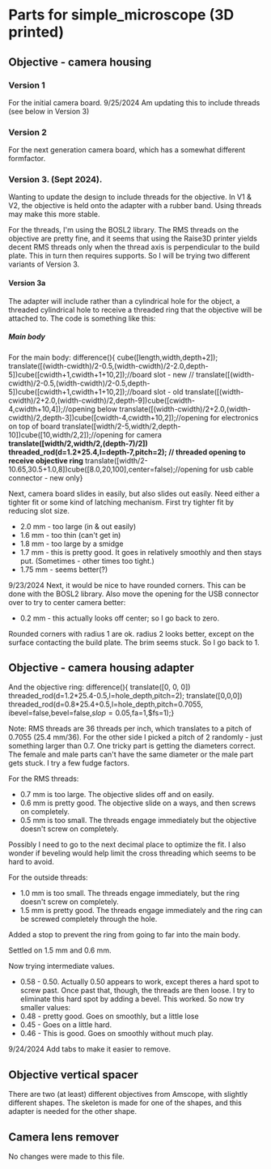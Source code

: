 # Parts for simple_microscope (3D printed)
## Objective - camera housing
### Version 1
For the initial camera board.
9/25/2024
Am updating this to include threads (see below in Version 3)

### Version 2
For the next generation camera board, which has a somewhat different formfactor.

### Version 3. (Sept 2024). 
Wanting to update the design to include threads for the objective. In V1 & V2, the objective is held onto the adapter with a rubber band. Using threads may make this more stable.

For the threads, I'm using the BOSL2 library. The RMS threads on the objective are pretty fine, and it seems that using the Raise3D printer yields decent RMS threads only when the thread axis is perpendicular to the build plate. This in turn then requires supports. So I will be trying two different variants of Version 3.

#### Version 3a
The adapter will include rather than a cylindrical hole for the object, a threaded cylindrical hole to receive a threaded ring that the objective will be attached to. The code is something like this:

##### Main body
For the main body:
difference(){
    cube([length,width,depth+2]);
    translate([(width-cwidth)/2-0.5,(width-cwidth)/2-2.0,depth-5])cube([cwidth+1,cwidth+1+10,2]);//board slot - new
//    translate([(width-cwidth)/2-0.5,(width-cwidth)/2-0.5,depth-5])cube([cwidth+1,cwidth+1+10,2]);//board slot - old
    translate([(width-cwidth)/2+2.0,(width-cwidth)/2,depth-9])cube([cwidth-4,cwidth+10,4]);//opening below
    translate([(width-cwidth)/2+2.0,(width-cwidth)/2,depth-3])cube([cwidth-4,cwidth+10,2]);//opening for electronics on top of board
    translate([width/2-5,width/2,depth-10])cube([10,width/2,2]);//opening for camera   
    **translate([width/2,width/2,(depth-7)/2]) threaded_rod(d=1.2*25.4,l=depth-7,pitch=2); // threaded opening to receive objective ring**
    translate([width/2-10.65,30.5+1.0,8])cube([8.0,20,100],center=false);//opening for usb cable connector - new only}

Next, camera board slides in easily, but also slides out easily. Need either a tighter fit or some kind of latching mechanism. First try tighter fit by reducing slot size.
- 2.0 mm - too large (in & out easily)
- 1.6 mm - too thin (can't get in)
- 1.8 mm - too large by a smidge
- 1.7 mm - this is pretty good. It goes in relatively smoothly and then stays put. (Sometimes - other times too tight.)
- 1.75 mm - seems better(?) 

9/23/2024
Next, it would be nice to have rounded corners. This can be done with the BOSL2 library.
Also move the opening for the USB connector over to try to center camera better:
- 0.2 mm - this actually looks off center; so I go back to zero.

Rounded corners with radius 1 are ok. radius 2 looks better, except on the surface contacting the build plate. The brim seems stuck. So I go back to 1.

## Objective - camera housing adapter
And the objective ring:
difference(){
    translate([0, 0, 0]) threaded_rod(d=1.2\*25.4-0.5,l=hole_depth,pitch=2);
    translate([0,0,0]) threaded_rod(d=0.8*25.4+0.5,l=hole_depth,pitch=0.7055,
        ibevel=false,bevel=false,$slop=0.05,$fa=1,$fs=1);}

Note: RMS threads are 36 threads per inch, which translates to a pitch of 0.7055 (25.4 mm/36). For the other side I picked a pitch of 2 randomly - just something larger than 0.7. 
One tricky part is getting the diameters correct. The female and male parts can't have the same diameter or the male part gets stuck. I try a few fudge factors. 

For the RMS threads:
- 0.7 mm is too large. The objective slides off and on easily.
- 0.6 mm is pretty good. The objective slide on a ways, and then screws on completely.
- 0.5 mm is too small. The threads engage immediately but the objective doesn't screw on completely.

Possibly I need to go to the next decimal place to optimize the fit. I also wonder if beveling would help limit the cross threading which seems to be hard to avoid.

For the outside threads:
- 1.0 mm is too small. The threads engage immediately, but the ring doesn't screw on completely.
- 1.5 mm is pretty good. The threads engage immediately and the ring can be screwed completely through the hole.

Added a stop to prevent the ring from going to far into the main body.

Settled on 1.5 mm and 0.6 mm.

Now trying intermediate values.
- 0.58 - 0.50. Actually 0.50 appears to work, except theres a hard spot to screw past. Once past that, though, the threads are then loose. I try to eliminate this hard spot by adding a bevel. This worked. So now try smaller values:
- 0.48 - pretty good. Goes on smoothly, but a little lose 
- 0.45 - Goes on a little hard.
- 0.46 - This is good. Goes on smoothly without much play.

9/24/2024
Add tabs to make it easier to remove.

## Objective vertical spacer
There are two (at least) different objectives from Amscope, with slightly different shapes. The skeleton is made for one of the
shapes, and this adapter is needed for the other shape.

## Camera lens remover
No changes were made to this file.
